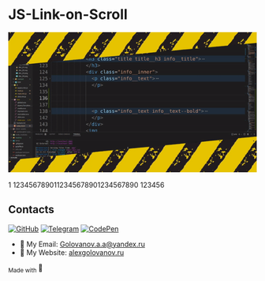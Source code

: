 # JS-Link-on-Scroll

![gif](readme/underconstruction.gif)

1
1234567890112345678901234567890
123456

## Contacts

[![GitHub](https://img.shields.io/badge/github-%23121011.svg?style=for-the-badge&logo=github&logoColor=white)](https://github.com/GolovanovAlex)
[![Telegram](https://img.shields.io/badge/Telegram-2CA5E0?style=for-the-badge&logo=telegram&logoColor=white)](https://t.me/GolovanovAlex)
[![CodePen](https://img.shields.io/badge/Codepen-000000?style=for-the-badge&logo=codepen&logoColor=white)](https://codepen.io/AlexGolovanov)

-   📧 My Email: <a href="mailto:golovanov.a.a@yandex.ru" >Golovanov.a.a@yandex.ru</a>
-   📜 My Website: [alexgolovanov.ru](http://alexgolovanov.ru)

<sub> Made with </sub>💙
